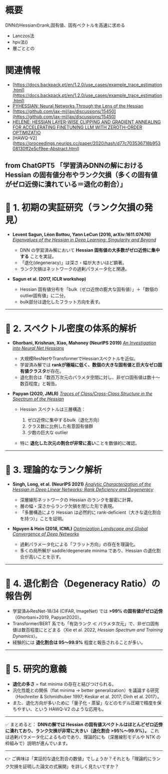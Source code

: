 # 概要
DNNのHessianのrank,固有値、固有ベクトルを高速に求める

- Lanczos法
- hpv法()
- 層ごととの
# 関連情報
- [https://docs.backpack.pt/en/1.2.0/use_cases/example_trace_estimation.html](https://docs.backpack.pt/en/1.2.0/use_cases/example_trace_estimation.html)
- [PYHESSIAN: Neural Networks Through the Lens of the Hessian](https://cocoa-t.tistory.com/entry/PyHessian-Loss-Landscape-%EC%8B%9C%EA%B0%81%ED%99%94-PyHessian-Neural-Networks-Through-the-Lens-of-the-Hessian)
- [https://github.com/jax-ml/jax/discussions/15450](https://github.com/jax-ml/jax/discussions/15450)
- [HELENE: HESSIAN LAYER-WISE CLIPPING AND GRADIENT ANNEALING FOR ACCELERATING FINETUNING LLM WITH ZEROTH-ORDER OPTIMIZATIO](https://arxiv.org/abs/2411.10696)
- [HAWQ-V2] (https://proceedings.neurips.cc/paper/2020/hash/d77c703536718b95308130ff2e5cf9ee-Abstract.html)

from ChatGPT5
**「学習済みDNNの解における Hessian の固有値分布やランク欠損（多くの固有値がゼロ近傍に潰れている＝退化の割合）」** 
---

# 🔹 1. 初期の実証研究（ランク欠損の発見）

* **Levent Sagun, Léon Bottou, Yann LeCun (2016, arXiv:1611.07476)**
  [*Eigenvalues of the Hessian in Deep Learning: Singularity and Beyond*](https://arxiv.org/abs/1611.07476)

  * DNN の学習済み解において **Hessian 固有値の大多数がゼロ近傍に集中する** ことを実証。
  * 「退化(degeneracy)」は深さ・幅が大きいほど顕著。
  * ランク欠損はネットワークの過剰パラメータ化と関連。

* **Sagun et al. (2017, ICLR workshop)**

  * Hessian 固有値分布を「bulk（ゼロ近傍の膨大な固有値）」＋「数個のoutlier固有値」に二分。
  * bulk部分は退化したフラット方向を表す。

---

# 🔹 2. スペクトル密度の体系的解析

* **Ghorbani, Krishnan, Xiao, Mahoney (NeurIPS 2019)**
  [*An Investigation into Neural Net Hessians*](https://proceedings.mlr.press/v97/ghorbani19b/ghorbani19b.pdf)

  * 大規模ResNetやTransformerでHessianスペクトルを近似。
  * 学習済み解では **rankが極端に低く、数個の大きな固有値と巨大なゼロ固有値クラスタ**が存在。
  * 退化割合は「数百万次元のパラメタ空間に対し、非ゼロ固有値は数十〜数百程度」と報告。

* **Papyan (2020, JMLR)**
  [*Traces of Class/Cross-Class Structure in the Spectrum of the Hessian*](https://jmlr.csail.mit.edu/papers/volume21/20-933/20-933.pdf)

  * Hessian スペクトルは三層構造：

    1. ゼロ近傍に集中するbulk（退化方向）
    2. クラス数に比例した有意固有値群
    3. 少数の巨大な outlier
  * 特に **退化した次元の割合が非常に高い**ことを数値的に確認。

---

# 🔹 3. 理論的なランク解析

* **Singh, Long, et al. (NeurIPS 2021)**
  [*Analytic Characterization of the Hessian in Deep Linear Networks: Rank Deficiency and Degeneracy*](https://proceedings.neurips.cc/paper/2021/file/c900ced7451da79502d29aa37ebb7b60-Paper.pdf)

  * 深層線形ネットワークの Hessian のランクを厳密に計算。
  * 層の幅・深さからランク欠損を閉じた形で表現。
  * 「多層構造により Hessian は必然的に rank-deficient（大きな退化割合を持つ）」ことを証明。

* **Nguyen & Hein (2018, ICML)**
  [*Optimization Landscape and Global Convergence of Deep Networks*](https://proceedings.mlr.press/v80/nguyen18a.html)

  * 過剰パラメータ化による「フラット方向」の存在を理論化。
  * 多くの局所解が saddle/degenerate minima であり、Hessian の退化割合が高いことを示す。

---

# 🔹 4. 退化割合（Degeneracy Ratio）の報告例

* 学習済みResNet-18/34 (CIFAR, ImageNet) では **>99% の固有値がゼロ近傍**（Ghorbani+2019, Papyan2020）。
* Transformer/BERT 系でも「有効ランク ≪ パラメタ次元」で、非ゼロ固有値は数百程度にとどまる（Xie et al. 2022, *Hessian Spectrum and Training Dynamics*）。
* 経験的には **退化割合は 95〜99.9%** 程度と報告されることが多い。

---

# 🔹 5. 研究的意義

* **退化の多さ** = flat minima の存在と結びつけられる。
* 汎化性能との関係（flat minima → better generalization）を議論する研究（Hochreiter & Schmidhuber 1997; Keskar et al. 2017; Dinh et al. 2017）。
* また、退化方向が多いために「量子化・蒸留」などのモデル圧縮で精度を保ちやすい、という HAWQ-V2 のような応用も。

---

✅ まとめると：
**DNNの解では Hessian の固有値スペクトルはほとんどゼロ近傍に潰れており、ランク欠損が非常に大きい（退化割合 >95%〜99.9%）。**
これは過剰パラメータ化によるものであり、理論的にも（深層線形モデルや NTK の枠組みで）説明が進んでいます。

---

👉 ご興味は「実証的な退化割合の数値」でしょうか？それとも「理論的にランク欠損を証明した論文の式展開」を詳しく見たいですか？
